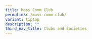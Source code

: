 ```yaml
---
title: Mass Comm Club
permalink: /mass-comm-club/
variant: tiptap
description: ""
third_nav_title: Clubs and Societies
---
```

